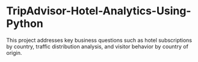 # TripAdvisor-Hotel-Analytics-Using-Python
This project addresses key business questions such as hotel subscriptions by country, traffic distribution analysis, and visitor behavior by country of origin.

